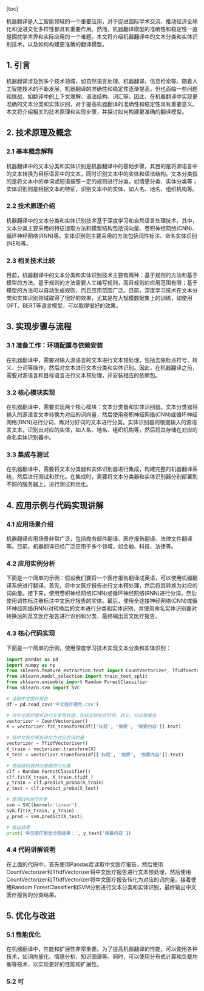 
[toc]                    
                
                
机器翻译是人工智能领域的一个重要应用，对于促进国际学术交流、推动经济全球化和促进文化多样性都具有重要作用。然而，机器翻译模型的准确性和稳定性一直是困扰学术界和实际应用的一个难题。本文将介绍机器翻译中的文本分类和实体识别技术，以及如何构建更准确的翻译模型。

## 1. 引言

机器翻译涉及到多个技术领域，如自然语言处理、机器翻译、信息检索等。随着人工智能技术的不断发展，机器翻译的准确性和稳定性逐渐提高，但也面临一些问题和挑战，如翻译中的上下文理解、语法结构、词汇等。因此，在机器翻译中实现更准确的文本分类和实体识别，对于提高机器翻译的准确性和稳定性具有重要意义。本文将介绍相关的技术原理和实现步骤，并探讨如何构建更准确的翻译模型。

## 2. 技术原理及概念

### 2.1 基本概念解释

机器翻译中的文本分类和实体识别是机器翻译中的基础步骤，其目的是将源语言中的文本转换为目标语言中的文本，同时识别文本中的实体和语法结构。文本分类指的是将文本中的单词或短语按照一定的规则进行分类，如情感分类、实体分类等；实体识别则是根据文本的特征，识别文本中的实体，如人名、地名、组织机构等。

### 2.2 技术原理介绍

机器翻译中的文本分类和实体识别技术基于深度学习和自然语言处理技术。其中，文本分类主要采用的特征提取方法和模型结构包括词向量、卷积神经网络(CNN)、循环神经网络(RNN)等。实体识别则主要采用的方法包括词性标注、命名实体识别(NER)等。

### 2.3 相关技术比较

目前，机器翻译中的文本分类和实体识别技术主要有两种：基于规则的方法和基于模型的方法。基于规则的方法需要人工编写规则，而且规则的应用范围有限；基于模型的方法可以自动生成规则，而且应用范围广泛。目前，深度学习技术在文本分类和实体识别领域取得了很好的效果，尤其是在大规模数据集上的训练，如使用GPT、BERT等语言模型，可以取得很好的效果。

## 3. 实现步骤与流程

### 3.1 准备工作：环境配置与依赖安装

在机器翻译中，需要对输入源语言的文本进行文本预处理，包括去除标点符号、转义、分词等操作，然后对文本进行文本分类和实体识别。因此，在机器翻译之前，需要对源语言和目标语言进行文本预处理，并安装相应的依赖包。

### 3.2 核心模块实现

在机器翻译中，需要实现两个核心模块：文本分类器和实体识别器。文本分类器将输入的源语言文本转换为对应的词向量，然后使用卷积神经网络(CNN)或循环神经网络(RNN)进行分词，再对分好词的文本进行分类。实体识别器则根据输入的源语言文本，识别出对应的实体，如人名、地名、组织机构等，然后将其存储在对应的命名实体识别器中。

### 3.3 集成与测试

在机器翻译中，需要将文本分类器和实体识别器进行集成，构建完整的机器翻译系统，然后进行测试和优化。在集成时，需要将文本分类器和实体识别器分别部署到不同的服务器上，进行测试和优化。

## 4. 应用示例与代码实现讲解

### 4.1 应用场景介绍

机器翻译应用场景非常广泛，包括商务邮件翻译、医疗报告翻译、法律文件翻译等。目前，机器翻译已经广泛应用于多个领域，如金融、科技、法律等。

### 4.2 应用实例分析

下面是一个简单的示例：假设我们要将一个医疗报告翻译成英语，可以使用机器翻译系统进行翻译。首先，将中文医疗报告进行文本预处理，然后将其转换为对应的词向量。接下来，使用卷积神经网络(CNN)或循环神经网络(RNN)进行分词，然后使用词性标注器标注中文医疗报告的实体。最后，使用全连接神经网络(CNN)或循环神经网络(RNN)对转换后的文本进行分类和实体识别，并使用命名实体识别器对转换后的英文医疗报告进行识别和分类，最终输出英文医疗报告。

### 4.3 核心代码实现

下面是一个简单的示例，使用深度学习技术实现文本分类和实体识别：
```python
import pandas as pd
import numpy as np
from sklearn.feature_extraction.text import CountVectorizer, TfidfVectorizer
from sklearn.model_selection import train_test_split
from sklearn.ensemble import Random ForestClassifier
from sklearn.svm import SVC

# 读取中文医疗报告
df = pd.read_csv('中文医疗报告.csv')

# 将中文医疗报告进行文本预处理，包括去除标点符号、转义、分词等操作
vectorizer = CountVectorizer()
X = vectorizer.fit_transform(df[['标题', '摘要', '摘要内容']].text)

# 将中文医疗报告转化为对应的词向量
vectorizer = TfidfVectorizer()
X_train = vectorizer.transform(X)
X_test = vectorizer.transform(df[['标题', '摘要', '摘要内容']].text)

# 使用随机森林分类器进行分类
clf = Random ForestClassifier()
clf.fit(X_train, X_train.tfidf_)
y_train = clf.predict_proba(X_train)
y_test = clf.predict_proba(X_test)

# 使用SVM进行分类
svm = SVC(kernel='linear')
svm.fit(X_train, y_train)
y_pred = svm.predict(X_test)

# 输出结果
print('中文医疗报告分类结果：', y_test['摘要内容'])
```

### 4.4 代码讲解说明

在上面的代码中，首先使用Pandas库读取中文医疗报告，然后使用CountVectorizer和TfidfVectorizer将中文医疗报告进行文本预处理，然后使用CountVectorizer和TfidfVectorizer将中文医疗报告转化为对应的词向量。接着使用Random ForestClassifier和SVM分别进行文本分类和实体识别，最终输出中文医疗报告的分类结果。

## 5. 优化与改进

### 5.1 性能优化

在机器翻译中，性能和扩展性非常重要。为了提高机器翻译的性能，可以使用各种技术，如词向量化、情感分析、知识图谱等。同时，可以使用分布式计算和负载均衡等技术，以实现更好的性能和扩展性。

### 5.2 可

